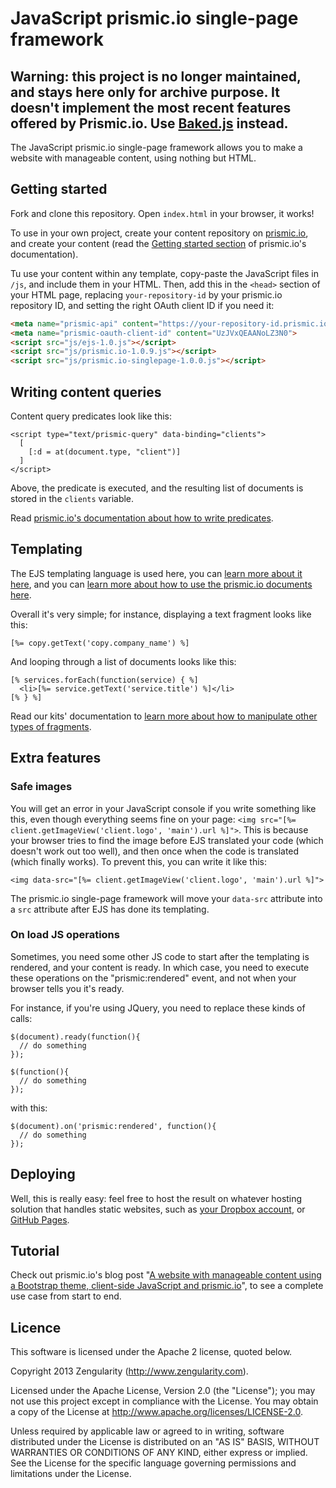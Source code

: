 # JavaScript prismic.io single-page framework

## Warning: this project is no longer maintained, and stays here only for archive purpose. It doesn't implement the most recent features offered by Prismic.io. Use [Baked.js](https://github.com/prismicio/baked.js) instead.

The JavaScript prismic.io single-page framework allows you to make a website with manageable content, using nothing but HTML.

## Getting started

Fork and clone this repository. Open `index.html` in your browser, it works!

To use in your own project, create your content repository on [prismic.io](https://prismic.io), and create your content (read the [Getting started section](https://developers.prismic.io/documentation/UjBaQsuvzdIHvE4D/getting-started) of prismic.io's documentation).

Tu use your content within any template, copy-paste the JavaScript files in `/js`, and include them in your HTML. Then, add this in the `<head>` section of your HTML page, replacing `your-repository-id` by your prismic.io repository ID, and setting the right OAuth client ID if you need it:

```html
<meta name="prismic-api" content="https://your-repository-id.prismic.io/api">
<meta name="prismic-oauth-client-id" content="UzJVxQEAANoLZ3N0">
<script src="js/ejs-1.0.js"></script>
<script src="js/prismic.io-1.0.9.js"></script>
<script src="js/prismic.io-singlepage-1.0.0.js"></script>
```

## Writing content queries

Content query predicates look like this:

```
<script type="text/prismic-query" data-binding="clients">
  [
    [:d = at(document.type, "client")]
  ]
</script>
```

Above, the predicate is executed, and the resulting list of documents is stored in the `clients` variable.

Read [prismic.io's documentation about how to write predicates](https://developers.prismic.io/documentation/UjBe8bGIJ3EKtgBZ/api-documentation#predicate-based-queries).

## Templating

The EJS templating language is used here, you can [learn more about it here](https://github.com/visionmedia/ejs), and you can [learn more about how to use the prismic.io documents here](https://developers.prismic.io/documentation/UjBe8bGIJ3EKtgBZ/api-documentation#kits-and-helpers).

Overall it's very simple; for instance, displaying a text fragment looks like this:

```
[%= copy.getText('copy.company_name') %]
```

And looping through a list of documents looks like this:

```
[% services.forEach(function(service) { %]
  <li>[%= service.getText('service.title') %]</li>
[% } %]
```
Read our kits' documentation to [learn more about how to manipulate other types of fragments](https://developers.prismic.io/documentation/UjBe8bGIJ3EKtgBZ/api-documentation#kits-and-helpers).


## Extra features

### Safe images

You will get an error in your JavaScript console if you write something like this, even though everything seems fine on your page: `<img src="[%= client.getImageView('client.logo', 'main').url %]">`. This is because your browser tries to find the image before EJS translated your code (which doesn't work out too well), and then once when the code is translated (which finally works). To prevent this, you can write it like this:

```
<img data-src="[%= client.getImageView('client.logo', 'main').url %]">
```

The prismic.io single-page framework will move your `data-src` attribute into a `src` attribute after EJS has done its templating.

### On load JS operations

Sometimes, you need some other JS code to start after the templating is rendered, and your content is ready. In which case, you need to execute these operations on the "prismic:rendered" event, and not when your browser tells you it's ready.

For instance, if you're using JQuery, you need to replace these kinds of calls:

```
$(document).ready(function(){
  // do something
});
```

```
$(function(){
  // do something
});
```

with this:

```
$(document).on('prismic:rendered', function(){
  // do something
});
```

## Deploying

Well, this is really easy: feel free to host the result on whatever hosting solution that handles static websites, such as [your Dropbox account](http://www.dropboxwiki.com/tips-and-tricks/host-websites-with-dropbox), or [GitHub Pages](https://pages.github.com/).

## Tutorial

Check out prismic.io's blog post "[A website with manageable content using a Bootstrap theme, client-side JavaScript and prismic.io](https://blog.prismic.io/UzIaLQEAAGMIZ3NE/a-website-with-manageable-content-using-a-bootstrap-theme-client-side-javascript-and-prismicio)", to see a complete use case from start to end.

## Licence

This software is licensed under the Apache 2 license, quoted below.

Copyright 2013 Zengularity (http://www.zengularity.com).

Licensed under the Apache License, Version 2.0 (the "License"); you may not use this project except in compliance with the License. You may obtain a copy of the License at http://www.apache.org/licenses/LICENSE-2.0.

Unless required by applicable law or agreed to in writing, software distributed under the License is distributed on an "AS IS" BASIS, WITHOUT WARRANTIES OR CONDITIONS OF ANY KIND, either express or implied. See the License for the specific language governing permissions and limitations under the License.
